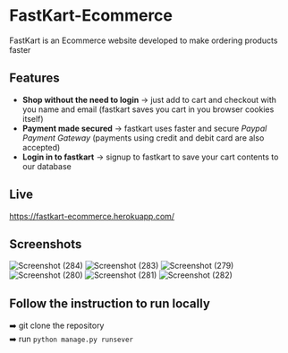 # FastKart-Ecommerce
FastKart is an Ecommerce website developed to make ordering products faster

## Features
- **Shop without the need to login** -> just add to cart and checkout with you name and email (fastkart saves you cart in you browser cookies itself)
- **Payment made secured** -> fastkart uses faster and secure *Paypal Payment Gateway* (payments using credit and debit card are also accepted)
- **Login in to fastkart** -> signup to fastkart to save your cart contents to our database

## Live
https://fastkart-ecommerce.herokuapp.com/

## Screenshots
  
![Screenshot (284)](https://user-images.githubusercontent.com/68546999/175492011-44434ebc-69f1-40fb-a2db-ebc17c888dda.png)
![Screenshot (283)](https://user-images.githubusercontent.com/68546999/175492025-99d4c030-d3af-4c1a-bc00-5feefa0f7a9a.png)
![Screenshot (279)](https://user-images.githubusercontent.com/68546999/175492047-ea257b1f-0861-4644-b90a-849e6f0cc902.png)
![Screenshot (280)](https://user-images.githubusercontent.com/68546999/175492055-db243df3-41e0-4133-b7eb-0b61c6c5c239.png)
![Screenshot (281)](https://user-images.githubusercontent.com/68546999/175492068-b295c9c4-3eea-41d9-8047-73844dd85eb2.png)
![Screenshot (282)](https://user-images.githubusercontent.com/68546999/175492079-3b011585-5a59-4979-9d73-f0a4a3c0a688.png)

## Follow the instruction to run locally
:arrow_right:  git clone the repository<br>
:arrow_right: run `python manage.py runsever`

